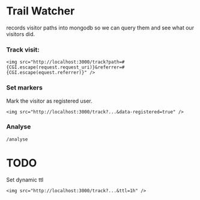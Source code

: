 # Trail Watcher

records visitor paths into mongodb so we can query them and see what our visitors did.

### Track visit:
    <img src="http://localhost:3000/track?path=#{CGI.escape(request.request_uri)}&referrer=#{CGI.escape(equest.referrer)}" />

### Set markers
Mark the visitor as registered user.

    <img src="http://localhost:3000/track?...&data-registered=true" />

### Analyse

    /analyse

TODO
====
Set dynamic ttl

    <img src="http://localhost:3000/track?...&ttl=1h" />
